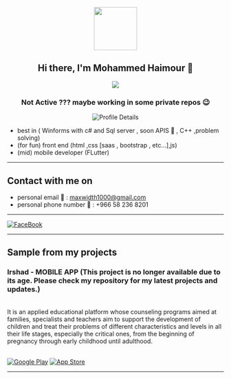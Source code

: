 <div align="center" >
  <img src="https://media.giphy.com/media/hvRJCLFzcasrR4ia7z/giphy.gif" width="100px">
</div>

<h2  align="center"> Hi there, I'm Mohammed Haimour 👋 </h2>

<div align="center" >
  
![](https://github-widgetbox.vercel.app/api/profile?username=mohammed-haimour&data=repositories,commits&theme=nautilus)


<h3>Not Active ??? maybe working in some private repos 😉</h3>

![](http://github-profile-summary-cards.vercel.app/api/cards/profile-details?username=mohammed-haimour&theme=blue_green "Profile Details")
</div>



- best in ( Winforms with c# and Sql server , soon APIS 🫡 , C++ ,problem solving)
- (for fun) front end (html ,css [saas , bootstrap , etc...],js)
- (mid) mobile developer (FLutter)

<hr>


<h2> Contact with me on </h2>

- personal email 📨 : maxwidth1000@gmail.com
- personal phone number 📱 : +966 58 236 8201
 
<hr>


<p> <a href="https://www.facebook.com/profile.php?id=100056578988785" target="_blank"><img alt="FaceBook" src="https://img.shields.io/badge/Facebook-4267B2.svg?style=for-the-badge&logo=facebook&logoColor=white" /></a>

<hr>

<h2> Sample from my projects </h2>

### Irshad - MOBILE APP (This project is no longer available due to its age. Please check my repository for my latest projects and updates.)

<br>
It is an applied educational platform whose counseling programs aimed at families, specialists and teachers aim to support the development of children and treat their problems of different characteristics and levels in all their life stages, especially the critical ones, from the beginning of pregnancy through early childhood until adulthood.
<br>
<br>

<p><a href="https://play.google.com/store/apps/details?id=wed.notunot.irhad&hl=ar&gl=US" target="_blank"><img alt="Google Play" src="https://img.shields.io/badge/Get%20it%20on%20google%20play-blue.svg?style=for-the-badge&logo=google-play" /></a> <a href="https://apps.apple.com/sa/app/%D8%A5%D8%B1%D8%B4%D8%A7%D8%AF/id6449191134" target="_blank"><img alt="App Store" src="https://img.shields.io/badge/Get%20it%20on%20app%20store-black.svg?style=for-the-badge&logo=app-store&logoColor=white" /></a><p>

<hr>


